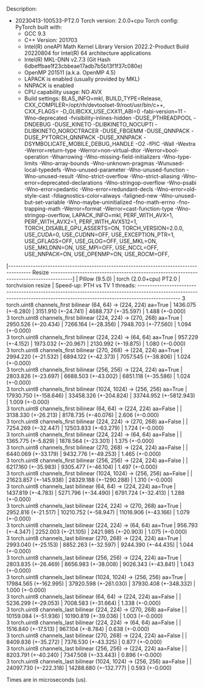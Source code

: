 Description:
- 20230413-100533-PT2.0
Torch version: 2.0.0+cpu
Torch config: PyTorch built with:
  - GCC 9.3
  - C++ Version: 201703
  - Intel(R) oneAPI Math Kernel Library Version 2022.2-Product Build 20220804 for Intel(R) 64 architecture applications
  - Intel(R) MKL-DNN v2.7.3 (Git Hash 6dbeffbae1f23cbbeae17adb7b5b13f1f37c080e)
  - OpenMP 201511 (a.k.a. OpenMP 4.5)
  - LAPACK is enabled (usually provided by MKL)
  - NNPACK is enabled
  - CPU capability usage: NO AVX
  - Build settings: BLAS_INFO=mkl, BUILD_TYPE=Release, CXX_COMPILER=/opt/rh/devtoolset-9/root/usr/bin/c++, CXX_FLAGS= -D_GLIBCXX_USE_CXX11_ABI=0 -fabi-version=11 -Wno-deprecated -fvisibility-inlines-hidden -DUSE_PTHREADPOOL -DNDEBUG -DUSE_KINETO -DLIBKINETO_NOCUPTI -DLIBKINETO_NOROCTRACER -DUSE_FBGEMM -DUSE_QNNPACK -DUSE_PYTORCH_QNNPACK -DUSE_XNNPACK -DSYMBOLICATE_MOBILE_DEBUG_HANDLE -O2 -fPIC -Wall -Wextra -Werror=return-type -Werror=non-virtual-dtor -Werror=bool-operation -Wnarrowing -Wno-missing-field-initializers -Wno-type-limits -Wno-array-bounds -Wno-unknown-pragmas -Wunused-local-typedefs -Wno-unused-parameter -Wno-unused-function -Wno-unused-result -Wno-strict-overflow -Wno-strict-aliasing -Wno-error=deprecated-declarations -Wno-stringop-overflow -Wno-psabi -Wno-error=pedantic -Wno-error=redundant-decls -Wno-error=old-style-cast -fdiagnostics-color=always -faligned-new -Wno-unused-but-set-variable -Wno-maybe-uninitialized -fno-math-errno -fno-trapping-math -Werror=format -Werror=cast-function-type -Wno-stringop-overflow, LAPACK_INFO=mkl, PERF_WITH_AVX=1, PERF_WITH_AVX2=1, PERF_WITH_AVX512=1, TORCH_DISABLE_GPU_ASSERTS=ON, TORCH_VERSION=2.0.0, USE_CUDA=0, USE_CUDNN=OFF, USE_EXCEPTION_PTR=1, USE_GFLAGS=OFF, USE_GLOG=OFF, USE_MKL=ON, USE_MKLDNN=ON, USE_MPI=OFF, USE_NCCL=OFF, USE_NNPACK=ON, USE_OPENMP=ON, USE_ROCM=OFF, 



[--------------------------------------------------------------------------------------- Resize ---------------------------------------------------------------------------------------]
                                                                                 |      Pillow (9.5.0)     |  torch (2.0.0+cpu) PT2.0  |    torchvision resize    |  Speed-up: PTH vs TV
1 threads: -----------------------------------------------------------------------------------------------------------------------------------------------------------------------------
      3 torch.uint8 channels_first bilinear (64, 64) -> (224, 224) aa=True       |    1436.075 (+-6.280)   |    3151.910 (+-24.741)    |   4688.737 (+-35.597)    |    1.488 (+-0.000)  
      3 torch.uint8 channels_first bilinear (224, 224) -> (270, 268) aa=True     |   2950.526 (+-20.434)   |    7266.164 (+-28.356)    |   7948.703 (+-77.560)    |    1.094 (+-0.000)  
      3 torch.uint8 channels_first bilinear (224, 224) -> (64, 64) aa=True       |    957.229 (+-4.152)    |    1973.032 (+-20.967)    |   2130.992 (+-19.875)    |    1.080 (+-0.000)  
      3 torch.uint8 channels_first bilinear (270, 268) -> (224, 224) aa=True     |   2994.220 (+-21.532)   |    6894.122 (+-42.373)    |   7057.545 (+-38.806)    |    1.024 (+-0.000)  
      3 torch.uint8 channels_first bilinear (256, 256) -> (224, 224) aa=True     |   2803.826 (+-23.697)   |    6688.503 (+-43.002)    |   6851.118 (+-35.586)    |    1.024 (+-0.000)  
      3 torch.uint8 channels_first bilinear (1024, 1024) -> (256, 256) aa=True   |  17930.750 (+-158.646)  |   33458.326 (+-204.824)   |  33744.952 (+-5812.943)  |    1.009 (+-0.000)  
      3 torch.uint8 channels_first bilinear (64, 64) -> (224, 224) aa=False      |                         |    3138.330 (+-26.213)    |   8178.735 (+-40.076)    |    2.606 (+-0.000)  
      3 torch.uint8 channels_first bilinear (224, 224) -> (270, 268) aa=False    |                         |    7254.269 (+-32.447)    |   12503.833 (+-63.279)   |    1.724 (+-0.000)  
      3 torch.uint8 channels_first bilinear (224, 224) -> (64, 64) aa=False      |                         |     1365.775 (+-5.829)    |   1878.564 (+-23.301)    |    1.375 (+-0.000)  
      3 torch.uint8 channels_first bilinear (270, 268) -> (224, 224) aa=False    |                         |    6440.069 (+-33.179)    |   9432.776 (+-49.253)    |    1.465 (+-0.000)  
      3 torch.uint8 channels_first bilinear (256, 256) -> (224, 224) aa=False    |                         |    6217.160 (+-35.983)    |   9305.477 (+-46.104)    |    1.497 (+-0.000)  
      3 torch.uint8 channels_first bilinear (1024, 1024) -> (256, 256) aa=False  |                         |   21623.857 (+-145.938)   |  28329.188 (+-1290.288)  |    1.310 (+-0.000)  
      3 torch.uint8 channels_last bilinear (64, 64) -> (224, 224) aa=True        |    1437.819 (+-4.783)   |    5271.796 (+-34.490)    |   6791.724 (+-32.413)    |    1.288 (+-0.000)  
      3 torch.uint8 channels_last bilinear (224, 224) -> (270, 268) aa=True      |   2952.816 (+-21.517)   |    10210.752 (+-58.947)   |   11016.906 (+-43.166)   |    1.079 (+-0.000)  
      3 torch.uint8 channels_last bilinear (224, 224) -> (64, 64) aa=True        |    956.793 (+-4.347)    |    2252.003 (+-21.105)    |   2421.985 (+-20.903)    |    1.075 (+-0.000)  
      3 torch.uint8 channels_last bilinear (270, 268) -> (224, 224) aa=True      |   2993.040 (+-25.153)   |    8852.263 (+-32.597)    |   9244.390 (+-44.435)    |    1.044 (+-0.000)  
      3 torch.uint8 channels_last bilinear (256, 256) -> (224, 224) aa=True      |   2803.835 (+-26.469)   |    8656.983 (+-38.008)    |   9026.343 (+-43.841)    |    1.043 (+-0.000)  
      3 torch.uint8 channels_last bilinear (1024, 1024) -> (256, 256) aa=True    |  17984.565 (+-162.995)  |   37920.598 (+-261.030)   |  37930.408 (+-348.332)   |    1.000 (+-0.000)  
      3 torch.uint8 channels_last bilinear (64, 64) -> (224, 224) aa=False       |                         |    5236.299 (+-29.053)    |   7008.583 (+-31.664)    |    1.338 (+-0.000)  
      3 torch.uint8 channels_last bilinear (224, 224) -> (270, 268) aa=False     |                         |    10159.084 (+-51.936)   |   10190.819 (+-39.036)   |    1.003 (+-0.000)  
      3 torch.uint8 channels_last bilinear (224, 224) -> (64, 64) aa=False       |                         |    1516.840 (+-17.513)    |    967.104 (+-8.784)     |    0.638 (+-0.000)  
      3 torch.uint8 channels_last bilinear (270, 268) -> (224, 224) aa=False     |                         |    8409.836 (+-35.272)    |   7376.530 (+-43.325)    |    0.877 (+-0.000)  
      3 torch.uint8 channels_last bilinear (256, 256) -> (224, 224) aa=False     |                         |    8203.791 (+-40.240)    |   7347.508 (+-33.443)    |    0.896 (+-0.000)  
      3 torch.uint8 channels_last bilinear (1024, 1024) -> (256, 256) aa=False   |                         |   24097.730 (+-222.318)   |  14288.680 (+-132.777)   |    0.593 (+-0.000)  

Times are in microseconds (us).
